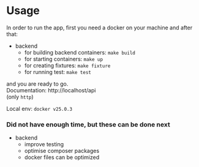 # Usage

In order to run the app, first you need a docker on your machine and after that:
- backend
  - for building backend containers: `make build`
  - for starting containers: `make up`
  - for creating fixtures: `make fixture`
  - for running test: `make test`

and you are ready to go.\
Documentation: http://localhost/api \
(only `http`)

Local env: `docker v25.0.3`
### Did not have enough time, but these can be done next
- backend
  - improve testing
  - optimise composer packages 
  - docker files can be optimized
